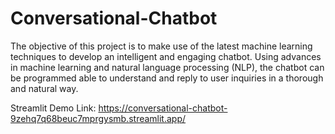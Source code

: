 # Conversational-Chatbot

The objective of this project is to make use of the latest machine learning techniques to develop an intelligent and engaging chatbot. Using advances in machine learning and natural language processing (NLP), the chatbot can be programmed able to understand and reply to user inquiries in a thorough and natural way.

Streamlit Demo Link: https://conversational-chatbot-9zehq7q68beuc7mprgysmb.streamlit.app/
